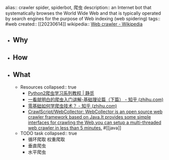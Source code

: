 alias:: crawler spider, spiderbot, 爬虫
description:: an Internet bot that systematically browses the World Wide Web and that is typically operated by search engines for the purpose of Web indexing (web spidering)
tags:: #web
created:: [[20230614]]
wikipedia:: [Web crawler - Wikipedia](https://en.wikipedia.org/wiki/Web_crawler)

- ## Why
- ## How
- ## What
  - Resources
    collapsed:: true
    - [Python2爬虫学习系列教程 | 静觅](https://cuiqingcai.com/1052.html)
    - [一看就明白的爬虫入门讲解-基础理论篇（下篇） - 知乎 (zhihu.com)](https://www.zhihu.com/column/p/20336750)
    - [零基础如何学爬虫技术？ - 知乎 (zhihu.com)](https://www.zhihu.com/question/47883186)
    - [CrawlScript/WebCollector: WebCollector is an open source web crawler framework based on Java.It provides some simple interfaces for crawling the Web,you can setup a multi-threaded web crawler in less than 5 minutes.](https://github.com/CrawlScript/WebCollector) #[[java]]
  - TODO task
    collapsed:: true
    - 循环爬取 权重爬取
    - 垂直爬虫
    - 水平爬虫